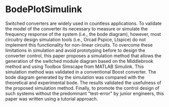 # BodePlotSimulink
Switched converters are widely used in countless applications. To validate the model of the converter its necessary to measure or simulate the frequency response of the system (i.e., the bode diagram), however, most circuitry design simulation tools (i.e., Orcad Pspice, Ltspice) do not implement this functionality for non-linear circuits. To overcome these limitations in simulation and avoid prototyping before to design the converter control, this paper proposes a simulation method that allows the generation of the switched module diagram based on the Middlebrook method and using Toolbox Simscape from MATLAB Simulink. This simulation method was validated in a conventional Boost converter. The bode diagram generated by the simulation was compared with the theoretical and experimental bode. The results validated the usefulness of the proposed simulation method. Finally, to promote the control design of such systems without the predominant "test-error" by junior engineers, this paper was written using a tutorial approach.
